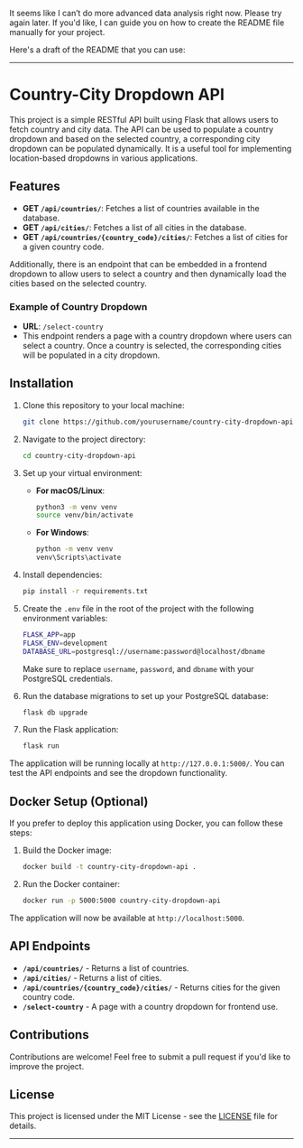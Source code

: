 It seems like I can’t do more advanced data analysis right now. Please try again later. If you'd like, I can guide you on how to create the README file manually for your project.

Here's a draft of the README that you can use:

---

# Country-City Dropdown API

This project is a simple RESTful API built using Flask that allows users to fetch country and city data. The API can be used to populate a country dropdown and based on the selected country, a corresponding city dropdown can be populated dynamically. It is a useful tool for implementing location-based dropdowns in various applications.

## Features
- **GET `/api/countries/`**: Fetches a list of countries available in the database.
- **GET `/api/cities/`**: Fetches a list of all cities in the database.
- **GET `/api/countries/{country_code}/cities/`**: Fetches a list of cities for a given country code.

Additionally, there is an endpoint that can be embedded in a frontend dropdown to allow users to select a country and then dynamically load the cities based on the selected country.

### Example of Country Dropdown
- **URL**: `/select-country`
- This endpoint renders a page with a country dropdown where users can select a country. Once a country is selected, the corresponding cities will be populated in a city dropdown.

## Installation

1. Clone this repository to your local machine:
   ```bash
   git clone https://github.com/yourusername/country-city-dropdown-api.git
   ```

2. Navigate to the project directory:
   ```bash
   cd country-city-dropdown-api
   ```

3. Set up your virtual environment:
   - **For macOS/Linux**:
     ```bash
     python3 -m venv venv
     source venv/bin/activate
     ```
   - **For Windows**:
     ```bash
     python -m venv venv
     venv\Scripts\activate
     ```

4. Install dependencies:
   ```bash
   pip install -r requirements.txt
   ```

5. Create the `.env` file in the root of the project with the following environment variables:
   ```bash
   FLASK_APP=app
   FLASK_ENV=development
   DATABASE_URL=postgresql://username:password@localhost/dbname
   ```
   Make sure to replace `username`, `password`, and `dbname` with your PostgreSQL credentials.

6. Run the database migrations to set up your PostgreSQL database:
   ```bash
   flask db upgrade
   ```

7. Run the Flask application:
   ```bash
   flask run
   ```

The application will be running locally at `http://127.0.0.1:5000/`. You can test the API endpoints and see the dropdown functionality.

## Docker Setup (Optional)

If you prefer to deploy this application using Docker, you can follow these steps:

1. Build the Docker image:
   ```bash
   docker build -t country-city-dropdown-api .
   ```

2. Run the Docker container:
   ```bash
   docker run -p 5000:5000 country-city-dropdown-api
   ```

The application will now be available at `http://localhost:5000`.

## API Endpoints

- **`/api/countries/`** - Returns a list of countries.
- **`/api/cities/`** - Returns a list of cities.
- **`/api/countries/{country_code}/cities/`** - Returns cities for the given country code.
- **`/select-country`** - A page with a country dropdown for frontend use.

## Contributions

Contributions are welcome! Feel free to submit a pull request if you'd like to improve the project.

## License

This project is licensed under the MIT License - see the [LICENSE](LICENSE) file for details.

---
